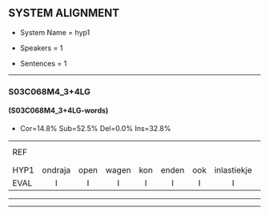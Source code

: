 
## SYSTEM ALIGNMENT

- System Name = hyp1

- Speakers = 1

- Sentences = 1

---

### S03C068M4_3+4LG

#### (S03C068M4_3+4LG-words)

- Cor=14.8%	Sub=52.5%	Del=0.0%	Ins=32.8%

|  |  |  |  |  |  |  |  |  |  |  |  |  |  |  |  |  |  |  |  |  |  |  |  |  |  |  |  |  |  |  |  |  |  |  |  |  |  |  |  |  |  |  |  |  |  |  |  |  |  |  |  |  |  |  |  |  |  |  |  |  |  |
|:--- |:---:|:---:|:---:|:---:|:---:|:---:|:---:|:---:|:---:|:---:|:---:|:---:|:---:|:---:|:---:|:---:|:---:|:---:|:---:|:---:|:---:|:---:|:---:|:---:|:---:|:---:|:---:|:---:|:---:|:---:|:---:|:---:|:---:|:---:|:---:|:---:|:---:|:---:|:---:|:---:|:---:|:---:|:---:|:---:|:---:|:---:|:---:|:---:|:---:|:---:|:---:|:---:|:---:|:---:|:---:|:---:|:---:|:---:|:---:|:---:|:---:|
| REF |  |  |  |  |  |  |  |  |  |  |  | omdraaien | poppenwagen | konijnenhok | elastiekje | ruziemaken | teddybeer | dierentuin | paddenstoelen*(paddestoel) | verstoppertje | wasmachine | fototoestel | toiletpapier | vrachtwagen |  |  | *(buurman) | buurmannen | vogelkooi | olifant | schommelen | iedereen | schoenenwinkel | knutselen | ophangen |  |  |  | verjaardag | sprookjesboek | tandenborstel | lucifer | slaapkamer | achterdeur | ziekenhuis | nieuwsgierig | afblijven |  |  | kabouter | washandje | sneeuwwitje | goeiendag | vakantie |  |  | limonade | autorijden | eindelijk | familie | chocolade |
| HYP1 | ondraja | open | wagen | kon | enden | ook | inlastiekje | ruzie | maken | deribeer | dieirin | tent | pallestoel | voor | stopastjer | was | mo | chin | vordar | toe | stil | toilet | pabeer | vrachtwagen | buurman | burmannen | vorgelkoi | volifant | schongelon | idereen | schoonen | indel | de | nutselen | ophangen | vrejaagdag | sprook | uite | boek | telnen | borstel | lusiqfir | slaapkamer | achterdeur | zegenhuis | nieuwsgierig | afblijven | 'k | heb | wauter | wazentje | sneeuwietsje | goeienddag | vakantie | de | monade | alzou | rijden | eindelijk | familie | chocolad |
| EVAL | I | I | I | I | I | I | I | I | I | I | I | S | S | S | S | S | S | S | S | S | S | S | S |  | I | I | S | S | S | S | S | S | S | S |  | I | I | I | S | S | S | S |  |  | S |  |  | I | I | S | S | S | S |  | I | I | S | S |  |  | S |
---

---
